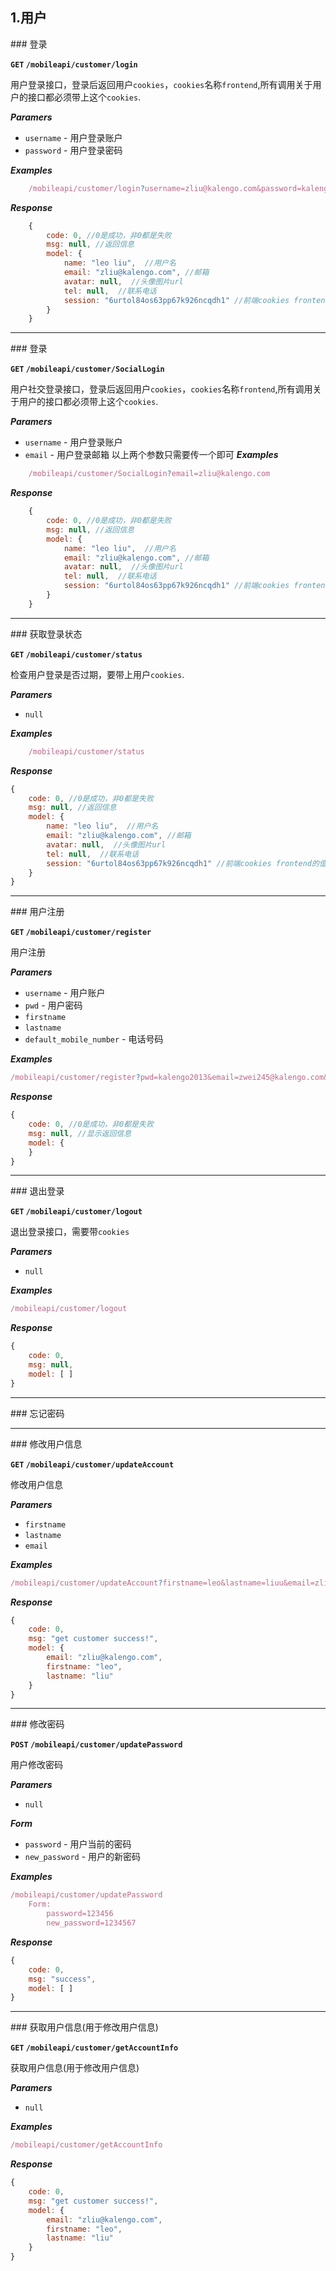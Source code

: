 ## 1.用户

<a name="login" />
### 登录

**`GET` `/mobileapi/customer/login`**

用户登录接口，登录后返回用户`cookies`，`cookies`名称`frontend`,所有调用关于用户的接口都必须带上这个`cookies`.

**_Paramers_**

* `username` - 用户登录账户
* `password` - 用户登录密码

**_Examples_**

```js
    /mobileapi/customer/login?username=zliu@kalengo.com&password=kalengo2013
```

**_Response_**

```js
    {
        code: 0, //0是成功，非0都是失败
        msg: null, //返回信息
        model: {
            name: "leo liu",  //用户名
            email: "zliu@kalengo.com", //邮箱
            avatar: null,  //头像图片url
            tel: null,  //联系电话
            session: "6urtol84os63pp67k926ncqdh1" //前端cookies frontend的值
        }
    }
```

---------------------------------------
<a name="SocialLogin" />
### 登录

**`GET` `/mobileapi/customer/SocialLogin`**

用户社交登录接口，登录后返回用户`cookies`，`cookies`名称`frontend`,所有调用关于用户的接口都必须带上这个`cookies`.

**_Paramers_**

* `username` - 用户登录账户
* `email` - 用户登录邮箱
以上两个参数只需要传一个即可
**_Examples_**

```js
    /mobileapi/customer/SocialLogin?email=zliu@kalengo.com
```

**_Response_**

```js
    {
        code: 0, //0是成功，非0都是失败
        msg: null, //返回信息
        model: {
            name: "leo liu",  //用户名
            email: "zliu@kalengo.com", //邮箱
            avatar: null,  //头像图片url
            tel: null,  //联系电话
            session: "6urtol84os63pp67k926ncqdh1" //前端cookies frontend的值
        }
    }
```

---------------------------------------

<a name="loginStatus" />
### 获取登录状态

**`GET` `/mobileapi/customer/status`**

检查用户登录是否过期，要带上用户`cookies`.

**_Paramers_**

* `null`

**_Examples_**

```js
    /mobileapi/customer/status
```

**_Response_**


```js
{
    code: 0, //0是成功，非0都是失败
    msg: null, //返回信息
    model: {
        name: "leo liu",  //用户名
        email: "zliu@kalengo.com", //邮箱
        avatar: null,  //头像图片url
        tel: null,  //联系电话
        session: "6urtol84os63pp67k926ncqdh1" //前端cookies frontend的值
    }
}
```

---------------------------------------

<a name="register" />
### 用户注册

**`GET` `/mobileapi/customer/register`**

用户注册

**_Paramers_**

* `username` - 用户账户
* `pwd` - 用户密码
* `firstname` 
* `lastname` 
* `default_mobile_number` - 电话号码

**_Examples_**

```js
/mobileapi/customer/register?pwd=kalengo2013&email=zwei245@kalengo.com&firstname=terryZ&lastname=terry&default_mobile_number=12345678912
```
**_Response_**

```js
{
    code: 0, //0是成功，非0都是失败
    msg: null, //显示返回信息
    model: {
    }
}
```

---------------------------------------

<a name="logout" />
### 退出登录

**`GET` `/mobileapi/customer/logout`**

退出登录接口，需要带`cookies`

**_Paramers_**

* `null`

**_Examples_**

```js
/mobileapi/customer/logout
```

**_Response_**

```js
{
    code: 0,
    msg: null,
    model: [ ]
}
```

---------------------------------------

<a name="forgotPassword" />
### 忘记密码

---------------------------------------

<a name="updateUserInfo" />
### 修改用户信息

**`GET` `/mobileapi/customer/updateAccount`**

修改用户信息

**_Paramers_**

* `firstname`
* `lastname`
* `email`

**_Examples_**

```js
/mobileapi/customer/updateAccount?firstname=leo&lastname=liuu&email=zliu@kalengo.com
```

**_Response_**

```js
{
    code: 0,
    msg: "get customer success!",
    model: {
        email: "zliu@kalengo.com",
        firstname: "leo",
        lastname: "liu"
    }
}
```

---------------------------------------

<a name="updatePassword" />
### 修改密码

**`POST` `/mobileapi/customer/updatePassword`**

用户修改密码

**_Paramers_**

* `null` 

**_Form_**

* `password` - 用户当前的密码
* `new_password` - 用户的新密码

**_Examples_**

```js
/mobileapi/customer/updatePassword
    Form:
        password=123456
        new_password=1234567
```

**_Response_**

```js
{
    code: 0,
    msg: "success",
    model: [ ]
}
```

---------------------------------------

<a name="getAccountInfo" />
### 获取用户信息(用于修改用户信息)

**`GET` `/mobileapi/customer/getAccountInfo`**

获取用户信息(用于修改用户信息)

**_Paramers_**

* `null`

**_Examples_**

```js
/mobileapi/customer/getAccountInfo
```

**_Response_**

```js
{
    code: 0,
    msg: "get customer success!",
    model: {
        email: "zliu@kalengo.com",
        firstname: "leo",
        lastname: "liu"
    }
}
```
